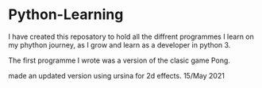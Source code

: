 # Python-Learning
I have created this reposatory to hold all the diffrent programmes I learn on my phython journey, as I grow and learn as a developer in python 3.

The first programme  I wrote was a version of the clasic game Pong. 


made an updated version using ursina for 2d effects. 15/May 2021